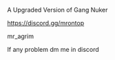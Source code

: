 A Upgraded Version of Gang Nuker


https://discord.gg/mrontop


mr_agrim


If any problem dm me in discord
